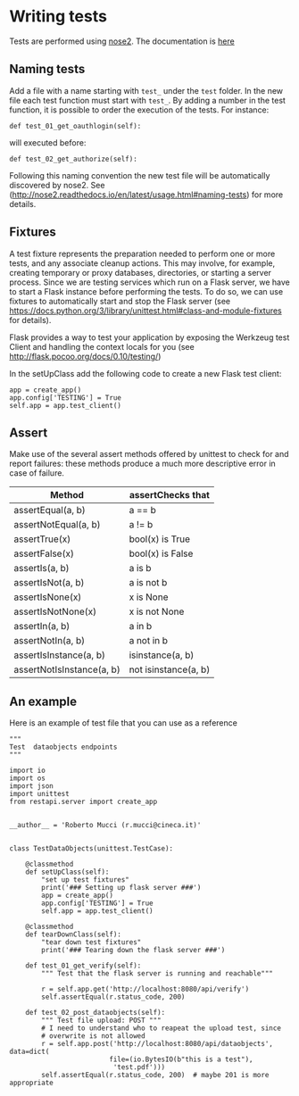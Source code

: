 # Writing tests

Tests are performed using [nose2](https://github.com/nose-devs/nose2).
The documentation is [here](http://nose2.readthedocs.io/en/latest/index.html)

## Naming tests
Add a file with a name starting with `test_` under the `test` folder.
In the new file each test function must start with `test_`.
By adding a number in the test function, it is possible to order the execution
of the tests. For instance:

```
def test_01_get_oauthlogin(self):
```

will executed before:

```
def test_02_get_authorize(self):
```

Following this naming convention the new test file will be automatically
discovered by nose2.
See (http://nose2.readthedocs.io/en/latest/usage.html#naming-tests) for more details.

## Fixtures
A test fixture represents the preparation needed to perform one or more tests, 
and any associate cleanup actions. This may involve, for example, creating temporary 
or proxy databases, directories, or starting a server process.
Since we are testing services which run on a Flask server, we have to start
a Flask instance before performing the tests.
To do so, we can use fixtures to automatically start and stop the Flask server
(see https://docs.python.org/3/library/unittest.html#class-and-module-fixtures
for details).

Flask provides a way to test your application by exposing the Werkzeug test Client
and handling the context locals for you (see http://flask.pocoo.org/docs/0.10/testing/)

In the setUpClass add the following code to create a new Flask test client:
```
app = create_app()
app.config['TESTING'] = True
self.app = app.test_client()
```

## Assert
Make use of the several assert methods offered by unittest to check for and
report failures: these methods produce a much more descriptive error in case
of failure.

| Method                    | assertChecks that    |
|---------------------------|----------------------|
| assertEqual(a, b)         | a == b               |
| assertNotEqual(a, b)      | a != b               |
| assertTrue(x)             | bool(x) is True      |
| assertFalse(x)            | bool(x) is False     |
| assertIs(a, b)            | a is b               |
| assertIsNot(a, b)         | a is not b           |
| assertIsNone(x)           | x is None            |
| assertIsNotNone(x)        | x is not None        |
| assertIn(a, b)            | a in b               |
| assertNotIn(a, b)         | a not in b           |
| assertIsInstance(a, b)    | isinstance(a, b)     |
| assertNotIsInstance(a, b) | not isinstance(a, b) |


## An example
Here is an example of test file that you can use as a reference

```
"""
Test  dataobjects endpoints
"""

import io
import os
import json
import unittest
from restapi.server import create_app


__author__ = 'Roberto Mucci (r.mucci@cineca.it)'


class TestDataObjects(unittest.TestCase):

    @classmethod
    def setUpClass(self):
        "set up test fixtures"
        print('### Setting up flask server ###')
        app = create_app()
        app.config['TESTING'] = True
        self.app = app.test_client()

    @classmethod
    def tearDownClass(self):
        "tear down test fixtures"
        print('### Tearing down the flask server ###')

    def test_01_get_verify(self):
        """ Test that the flask server is running and reachable"""

        r = self.app.get('http://localhost:8080/api/verify')
        self.assertEqual(r.status_code, 200)

    def test_02_post_dataobjects(self):
        """ Test file upload: POST """
        # I need to understand who to reapeat the upload test, since
        # overwrite is not allowed
        r = self.app.post('http://localhost:8080/api/dataobjects', data=dict(
                         file=(io.BytesIO(b"this is a test"),
                          'test.pdf')))
        self.assertEqual(r.status_code, 200)  # maybe 201 is more appropriate
```

